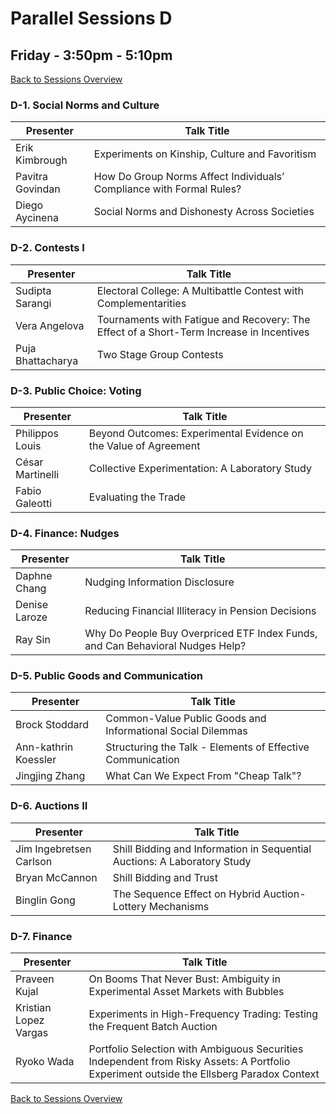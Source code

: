 # Parallel Sessions D
## Friday - 3:50pm - 5:10pm
[Back to Sessions Overview](README.md)

### **D-1. Social Norms and Culture**

Presenter     | Talk Title
--------------|------------
Erik Kimbrough | Experiments on Kinship, Culture and Favoritism
Pavitra Govindan | How Do Group Norms Affect Individuals’ Compliance with Formal Rules?
Diego Aycinena |	Social Norms and Dishonesty Across Societies

### **D-2. Contests I**

Presenter     | Talk Title
--------------|------------
Sudipta Sarangi | Electoral College: A Multibattle Contest with Complementarities
Vera Angelova | Tournaments with Fatigue and Recovery: The Effect of a Short-Term Increase in Incentives
Puja Bhattacharya | Two Stage Group Contests

### **D-3. Public Choice: Voting**

Presenter     | Talk Title
--------------|------------
Philippos Louis | Beyond Outcomes: Experimental Evidence on the Value of Agreement
César Martinelli | Collective Experimentation: A Laboratory Study
Fabio Galeotti | Evaluating the Trade

### **D-4. Finance: Nudges**

Presenter     | Talk Title
--------------|------------
Daphne Chang | Nudging Information Disclosure
Denise Laroze | Reducing Financial Illiteracy in Pension Decisions
Ray Sin | Why Do People Buy Overpriced ETF Index Funds, and Can Behavioral Nudges Help?

### **D-5. Public Goods and Communication**

Presenter     | Talk Title
--------------|------------
Brock Stoddard | Common-Value Public Goods and Informational Social Dilemmas
Ann-kathrin Koessler | Structuring the Talk - Elements of Effective Communication
Jingjing Zhang | What Can We Expect From "Cheap Talk"?


### **D-6. Auctions II**

Presenter     | Talk Title
--------------|------------
Jim Ingebretsen Carlson | Shill Bidding and Information in Sequential Auctions: A Laboratory Study
Bryan McCannon | Shill Bidding and Trust
Binglin Gong | The Sequence Effect on Hybrid Auction-Lottery Mechanisms

### **D-7. Finance**

Presenter     | Talk Title
--------------|------------
Praveen Kujal | On Booms That Never Bust: Ambiguity in Experimental Asset Markets with Bubbles
Kristian Lopez Vargas | Experiments in High-Frequency Trading: Testing the Frequent Batch Auction
Ryoko Wada | Portfolio Selection with Ambiguous Securities Independent from Risky Assets: A Portfolio Experiment outside the Ellsberg Paradox Context  

[Back to Sessions Overview](README.md)
